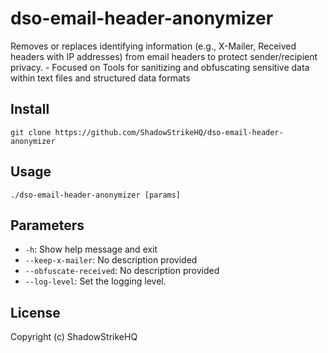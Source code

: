 # dso-email-header-anonymizer
Removes or replaces identifying information (e.g., X-Mailer, Received headers with IP addresses) from email headers to protect sender/recipient privacy. - Focused on Tools for sanitizing and obfuscating sensitive data within text files and structured data formats

## Install
`git clone https://github.com/ShadowStrikeHQ/dso-email-header-anonymizer`

## Usage
`./dso-email-header-anonymizer [params]`

## Parameters
- `-h`: Show help message and exit
- `--keep-x-mailer`: No description provided
- `--obfuscate-received`: No description provided
- `--log-level`: Set the logging level.

## License
Copyright (c) ShadowStrikeHQ
